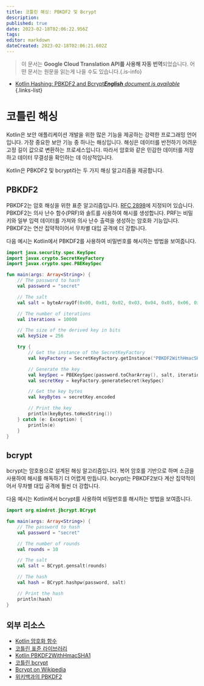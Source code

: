 ```yaml
---
title: 코틀린 해싱: PBKDF2 및 Bcrypt
description: 
published: true
date: 2023-02-18T02:06:22.956Z
tags: 
editor: markdown
dateCreated: 2023-02-18T02:06:21.602Z
---
```


> 이 문서는 **Google Cloud Translation API를 사용해 자동 번역**되었습니다.
어떤 문서는 원문을 읽는게 나을 수도 있습니다.{.is-info}



- [Kotlin Hashing: PBKDF2 and Bcrypt***English** document is available*](/en/Knowledge-base/Kotlin/kotlin-hashing-pbkdf2-and-bcrypt)
{.links-list}


# 코틀린 해싱

Kotlin은 보안 애플리케이션 개발을 위한 많은 기능을 제공하는 강력한 프로그래밍 언어입니다. 가장 중요한 보안 기능 중 하나는 해싱입니다. 해싱은 데이터를 반전하기 어려운 고정 길이 값으로 변환하는 프로세스입니다. 따라서 암호와 같은 민감한 데이터를 저장하고 데이터 무결성을 확인하는 데 이상적입니다.

Kotlin은 PBKDF2 및 bcrypt라는 두 가지 해싱 알고리즘을 제공합니다.

## PBKDF2

PBKDF2는 암호 해싱을 위한 표준 알고리즘입니다. [RFC 2898](https://tools.ietf.org/html/rfc2898)에 지정되어 있습니다. PBKDF2는 의사 난수 함수(PRF)와 솔트를 사용하여 해시를 생성합니다. PRF는 비밀 키와 일부 입력 데이터를 가져와 의사 난수 출력을 생성하는 암호화 기능입니다. PBKDF2는 연산 집약적이어서 무차별 대입 공격에 더 강합니다.

다음 예시는 Kotlin에서 PBKDF2를 사용하여 비밀번호를 해시하는 방법을 보여줍니다.

```kotlin
import java.security.spec.KeySpec
import javax.crypto.SecretKeyFactory
import javax.crypto.spec.PBEKeySpec

fun main(args: Array<String>) {
    // The password to hash
    val password = "secret"

    // The salt
    val salt = byteArrayOf(0x00, 0x01, 0x02, 0x03, 0x04, 0x05, 0x06, 0x07, 0x08, 0x09, 0x0a, 0x0b, 0x0c, 0x0d, 0x0e, 0x0f)

    // The number of iterations
    val iterations = 10000

    // The size of the derived key in bits
    val keySize = 256

    try {
        // Get the instance of the SecretKeyFactory
        val keyFactory = SecretKeyFactory.getInstance("PBKDF2WithHmacSHA1")

        // Generate the key
        val keySpec = PBEKeySpec(password.toCharArray(), salt, iterations, keySize)
        val secretKey = keyFactory.generateSecret(keySpec)

        // Get the key bytes
        val keyBytes = secretKey.encoded

        // Print the key
        println(keyBytes.toHexString())
    } catch (e: Exception) {
        println(e)
    }
}
```

## bcrypt

bcrypt는 암호용으로 설계된 해싱 알고리즘입니다. 복어 암호를 기반으로 하며 소금을 사용하여 해시를 해독하기 더 어렵게 만듭니다. bcrypt는 PBKDF2보다 계산 집약적이어서 무차별 대입 공격에 훨씬 더 강합니다.

다음 예시는 Kotlin에서 bcrypt를 사용하여 비밀번호를 해시하는 방법을 보여줍니다.

```kotlin
import org.mindrot.jbcrypt.BCrypt

fun main(args: Array<String>) {
    // The password to hash
    val password = "secret"

    // The number of rounds
    val rounds = 10

    // The salt
    val salt = BCrypt.gensalt(rounds)

    // The hash
    val hash = BCrypt.hashpw(password, salt)

    // Print the hash
    println(hash)
}
```

## 외부 리소스

- [Kotlin 암호화 함수](https://kotlinlang.org/api/latest/jvm/stdlib/kotlin.crypto/-crypto-functions/)
- [코틀린 표준 라이브러리](https://kotlinlang.org/api/latest/jvm/stdlib/)
- [Kotlin PBKDF2WithHmacSHA1](https://kotlinlang.org/api/latest/jvm/stdlib/kotlin.security/-p-b-k-d-f-2-with-hmac-s-h-a-1/)
- [코틀린 bcrypt](https://kotlinlang.org/api/latest/jvm/stdlib/org.mindrot/-bcrypt/)
- [Bcrypt on Wikipedia](https://en.wikipedia.org/wiki/Bcrypt)
- [위키백과의 PBKDF2](https://en.wikipedia.org/wiki/PBKDF2)